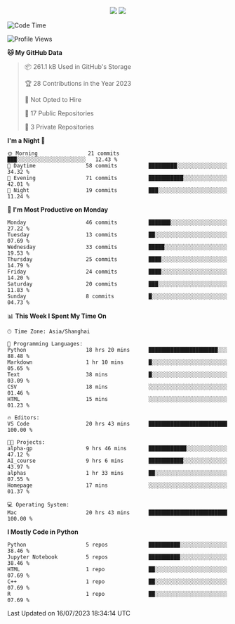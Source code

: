 <p align="center">
    <img src = "https://github-readme-stats.vercel.app/api?username=Zheng-Yi-git&show_icons=true&theme=yeblu&hide_border=true&count_private=true">
    <img src = "https://github-readme-stats.vercel.app/api/top-langs/?username=Zheng-Yi-git&hide=html,css&theme=yeblu&layout=compact&hide_border=true&count_private=true&langs_count=8">
</p>

<!--START_SECTION:waka-->
![Code Time](http://img.shields.io/badge/Code%20Time-558%20hrs%207%20mins-blue)

![Profile Views](http://img.shields.io/badge/Profile%20Views-45-blue)

**🐱 My GitHub Data** 

> 📦 261.1 kB Used in GitHub's Storage 
 > 
> 🏆 28 Contributions in the Year 2023
 > 
> 🚫 Not Opted to Hire
 > 
> 📜 17 Public Repositories 
 > 
> 🔑 3 Private Repositories 
 > 
**I'm a Night 🦉** 

```text
🌞 Morning                21 commits          ███░░░░░░░░░░░░░░░░░░░░░░   12.43 % 
🌆 Daytime                58 commits          █████████░░░░░░░░░░░░░░░░   34.32 % 
🌃 Evening                71 commits          ███████████░░░░░░░░░░░░░░   42.01 % 
🌙 Night                  19 commits          ███░░░░░░░░░░░░░░░░░░░░░░   11.24 % 
```
📅 **I'm Most Productive on Monday** 

```text
Monday                   46 commits          ███████░░░░░░░░░░░░░░░░░░   27.22 % 
Tuesday                  13 commits          ██░░░░░░░░░░░░░░░░░░░░░░░   07.69 % 
Wednesday                33 commits          █████░░░░░░░░░░░░░░░░░░░░   19.53 % 
Thursday                 25 commits          ████░░░░░░░░░░░░░░░░░░░░░   14.79 % 
Friday                   24 commits          ████░░░░░░░░░░░░░░░░░░░░░   14.20 % 
Saturday                 20 commits          ███░░░░░░░░░░░░░░░░░░░░░░   11.83 % 
Sunday                   8 commits           █░░░░░░░░░░░░░░░░░░░░░░░░   04.73 % 
```


📊 **This Week I Spent My Time On** 

```text
🕑︎ Time Zone: Asia/Shanghai

💬 Programming Languages: 
Python                   18 hrs 20 mins      ██████████████████████░░░   88.48 % 
Markdown                 1 hr 10 mins        █░░░░░░░░░░░░░░░░░░░░░░░░   05.65 % 
Text                     38 mins             █░░░░░░░░░░░░░░░░░░░░░░░░   03.09 % 
CSV                      18 mins             ░░░░░░░░░░░░░░░░░░░░░░░░░   01.46 % 
HTML                     15 mins             ░░░░░░░░░░░░░░░░░░░░░░░░░   01.23 % 

🔥 Editors: 
VS Code                  20 hrs 43 mins      █████████████████████████   100.00 % 

🐱‍💻 Projects: 
alpha-gp                 9 hrs 46 mins       ████████████░░░░░░░░░░░░░   47.12 % 
AI_course                9 hrs 6 mins        ███████████░░░░░░░░░░░░░░   43.97 % 
alphas                   1 hr 33 mins        ██░░░░░░░░░░░░░░░░░░░░░░░   07.55 % 
Homepage                 17 mins             ░░░░░░░░░░░░░░░░░░░░░░░░░   01.37 % 

💻 Operating System: 
Mac                      20 hrs 43 mins      █████████████████████████   100.00 % 
```

**I Mostly Code in Python** 

```text
Python                   5 repos             ██████████░░░░░░░░░░░░░░░   38.46 % 
Jupyter Notebook         5 repos             ██████████░░░░░░░░░░░░░░░   38.46 % 
HTML                     1 repo              ██░░░░░░░░░░░░░░░░░░░░░░░   07.69 % 
C++                      1 repo              ██░░░░░░░░░░░░░░░░░░░░░░░   07.69 % 
R                        1 repo              ██░░░░░░░░░░░░░░░░░░░░░░░   07.69 % 
```




 Last Updated on 16/07/2023 18:34:14 UTC
<!--END_SECTION:waka-->

